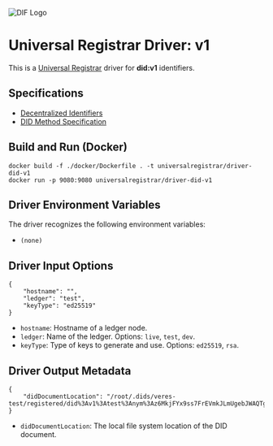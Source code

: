 ![DIF Logo](https://raw.githubusercontent.com/decentralized-identity/universal-registrar/master/docs/logo-dif.png)

# Universal Registrar Driver: v1

This is a [Universal Registrar](https://github.com/decentralized-identity/universal-registrar/) driver for **did:v1** identifiers.

## Specifications

* [Decentralized Identifiers](https://w3c.github.io/did-core/)
* [DID Method Specification](https://w3c-ccg.github.io/did-method-v1/)

## Build and Run (Docker)

```
docker build -f ./docker/Dockerfile . -t universalregistrar/driver-did-v1
docker run -p 9080:9080 universalregistrar/driver-did-v1
```

## Driver Environment Variables

The driver recognizes the following environment variables:

* `(none)`

## Driver Input Options

```
{
    "hostname": "",
    "ledger": "test",
    "keyType": "ed25519"
}
```

* `hostname`: Hostname of a ledger node.
* `ledger`: Name of the ledger. Options: `live`, `test`, `dev`.
* `keyType`: Type of keys to generate and use. Options: `ed25519`, `rsa`.

## Driver Output Metadata

```
{
    "didDocumentLocation": "/root/.dids/veres-test/registered/did%3Av1%3Atest%3Anym%3Az6MkjFYx9ss7FrEVmkJLmUgebJWAQTgHQeT2bPUZKqHin4sc.json"
}
```

* `didDocumentLocation`: The local file system location of the DID document.
